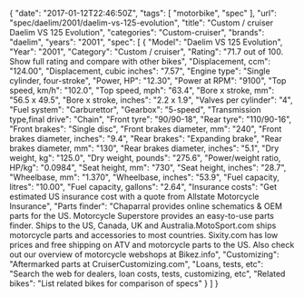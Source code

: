 {
    "date": "2017-01-12T22:46:50Z",
    "tags": [
        "motorbike",
        "spec"
    ],
    "url": "spec\/daelim\/2001\/daelim-vs-125-evolution",
    "title": "Custom \/ cruiser Daelim VS 125 Evolution",
    "categories": "Custom-cruiser",
    "brands": "daelim",
    "years": "2001",
    "spec": [
        {
            "Model": "Daelim VS 125 Evolution",
            "Year": "2001",
            "Category": "Custom \/ cruiser",
            "Rating": "71.7 out of 100. Show full rating and compare with other bikes",
            "Displacement, ccm": "124.00",
            "Displacement, cubic inches": "7.57",
            "Engine type": "Single cylinder, four-stroke",
            "Power, HP": "12.30",
            "Power at RPM": "9100",
            "Top speed, km\/h": "102.0",
            "Top speed, mph": "63.4",
            "Bore x stroke, mm": "56.5 x 49.5",
            "Bore x stroke, inches": "2.2 x 1.9",
            "Valves per cylinder": "4",
            "Fuel system": "Carburettor",
            "Gearbox": "5-speed",
            "Transmission type,final drive": "Chain",
            "Front tyre": "90\/90-18",
            "Rear tyre": "110\/90-16",
            "Front brakes": "Single disc",
            "Front brakes diameter, mm": "240",
            "Front brakes diameter, inches": "9.4",
            "Rear brakes": "Expanding brake",
            "Rear brakes diameter, mm": "130",
            "Rear brakes diameter, inches": "5.1",
            "Dry weight, kg": "125.0",
            "Dry weight, pounds": "275.6",
            "Power\/weight ratio, HP\/kg": "0.0984",
            "Seat height, mm": "730",
            "Seat height, inches": "28.7",
            "Wheelbase, mm": "1.370",
            "Wheelbase, inches": "53.9",
            "Fuel capacity, litres": "10.00",
            "Fuel capacity, gallons": "2.64",
            "Insurance costs": "Get estimated US insurance cost with a quote from Allstate Motorcycle Insurance",
            "Parts finder": "Chaparral provides online schematics & OEM parts for the US.   Motorcycle Superstore provides an easy-to-use parts finder. Ships to the US, Canada, UK and Australia.MotoSport.com ships motorcycle parts and accessories to most countries.    Sixity.com has low prices and free shipping on ATV and motorcycle parts to the US. Also check out our overview of motorcycle webshops at Bikez.info",
            "Customizing": "Aftermarked parts at CruiserCustomizing.com",
            "Loans, tests, etc": "Search the web for dealers, loan costs, tests, customizing, etc",
            "Related bikes": "List related bikes for comparison of specs"
        }
    ]
}